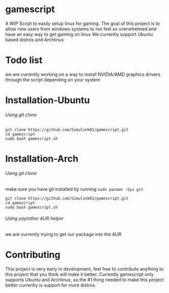# gamescript
A WIP Script to easily setup linux for gaming.
The goal of this project is to allow new users from windows systems
to not feel so overwhelmed and have an easy way to get gaming on linux
We currently support Ubuntu based distros and Archlinux

# Todo list
we are currently working on a way to install NVIDIA/AMD graphics drivers through the script depending on your system

# Installation-Ubuntu
###### Using git clone
```
git clone https://github.com/Simulink01/gamescript.git
cd gamescript
sudo bash gamescript.sh
```
# Installation-Arch
###### Using git clone
make sure you have git installed by running ``sudo pacman -Syu git``
```
git clone https://github.com/Simulink01/gamescript.git
cd gamescript
sudo bash gamescript.sh
```

###### Using yay/other AUR helper
we are currently trying to get our package into the AUR

# Contributing
This project is very early in development, feel free to contribute anything to this project that you think will make it better.
Currently gamescript only supports Ubuntu and Archlinux, so the #1 thing needed to make this project better currently is support for more distros.
